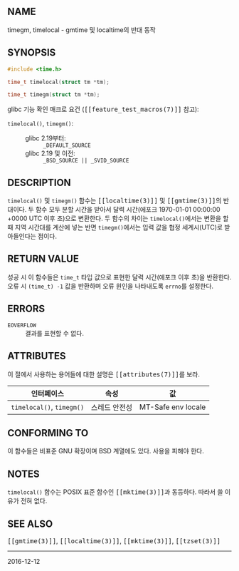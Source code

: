 ## NAME

timegm, timelocal - gmtime 및 localtime의 반대 동작

## SYNOPSIS

```c
#include <time.h>

time_t timelocal(struct tm *tm);

time_t timegm(struct tm *tm);
```

glibc 기능 확인 매크로 요건 (<tt>[[feature_test_macros(7)]]</tt> 참고):

<dl>
<dt><code>timelocal()</code>, <code>timegm()</code>:</dt>
<dd>
 <dl>
 <dt>glibc 2.19부터:</dt>
 <dd><code>_DEFAULT_SOURCE</code></dd>
 <dt>glibc 2.19 및 이전:</dt>
 <dd><code>_BSD_SOURCE || _SVID_SOURCE</code></dd>
 </dl>
</dd>
</dl>

## DESCRIPTION

`timelocal()` 및 `timegm()` 함수는 <tt>[[localtime(3)]]</tt> 및 <tt>[[gmtime(3)]]</tt>의 반대이다. 두 함수 모두 분할 시간을 받아서 달력 시간(에포크 1970-01-01 00:00:00 +0000 UTC 이후 초)으로 변환한다. 두 함수의 차이는 `timelocal()`에서는 변환을 할 때 지역 시간대를 계산에 넣는 반면 `timegm()`에서는 입력 값을 협정 세계시(UTC)로 받아들인다는 점이다.

## RETURN VALUE

성공 시 이 함수들은 `time_t` 타입 값으로 표현한 달력 시간(에포크 이후 초)을 반환한다. 오류 시 `(time_t) -1` 값을 반환하며 오류 원인을 나타내도록 `errno`를 설정한다.

## ERRORS

<dl>
<dt><code>EOVERFLOW</code></dt>
<dd>결과를 표현할 수 없다.</dd>
</dl>

## ATTRIBUTES

이 절에서 사용하는 용어들에 대한 설명은 <tt>[[attributes(7)]]</tt>를 보라.

| 인터페이스 | 속성 | 값 |
| --- | --- | --- |
| `timelocal()`, `timegm()` | 스레드 안전성 | MT-Safe env locale |

## CONFORMING TO

이 함수들은 비표준 GNU 확장이며 BSD 계열에도 있다. 사용을 피해야 한다.

## NOTES

`timelocal()` 함수는 POSIX 표준 함수인 <tt>[[mktime(3)]]</tt>과 동등하다. 따라서 쓸 이유가 전혀 없다.

## SEE ALSO

<tt>[[gmtime(3)]]</tt>, <tt>[[localtime(3)]]</tt>, <tt>[[mktime(3)]]</tt>, <tt>[[tzset(3)]]</tt>

----

2016-12-12
